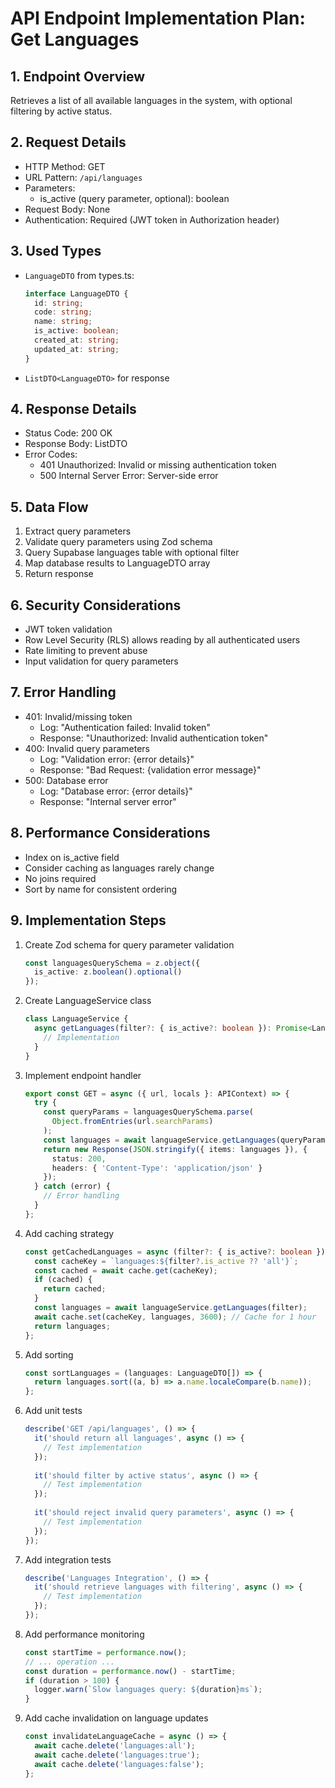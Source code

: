 # API Endpoint Implementation Plan: Get Languages

## 1. Endpoint Overview
Retrieves a list of all available languages in the system, with optional filtering by active status.

## 2. Request Details
- HTTP Method: GET
- URL Pattern: `/api/languages`
- Parameters:
  - is_active (query parameter, optional): boolean
- Request Body: None
- Authentication: Required (JWT token in Authorization header)

## 3. Used Types
- `LanguageDTO` from types.ts:
  ```typescript
  interface LanguageDTO {
    id: string;
    code: string;
    name: string;
    is_active: boolean;
    created_at: string;
    updated_at: string;
  }
  ```
- `ListDTO<LanguageDTO>` for response

## 4. Response Details
- Status Code: 200 OK
- Response Body: ListDTO<LanguageDTO>
- Error Codes:
  - 401 Unauthorized: Invalid or missing authentication token
  - 500 Internal Server Error: Server-side error

## 5. Data Flow
1. Extract query parameters
2. Validate query parameters using Zod schema
3. Query Supabase languages table with optional filter
4. Map database results to LanguageDTO array
5. Return response

## 6. Security Considerations
- JWT token validation
- Row Level Security (RLS) allows reading by all authenticated users
- Rate limiting to prevent abuse
- Input validation for query parameters

## 7. Error Handling
- 401: Invalid/missing token
  - Log: "Authentication failed: Invalid token"
  - Response: "Unauthorized: Invalid authentication token"
- 400: Invalid query parameters
  - Log: "Validation error: {error details}"
  - Response: "Bad Request: {validation error message}"
- 500: Database error
  - Log: "Database error: {error details}"
  - Response: "Internal server error"

## 8. Performance Considerations
- Index on is_active field
- Consider caching as languages rarely change
- No joins required
- Sort by name for consistent ordering

## 9. Implementation Steps
1. Create Zod schema for query parameter validation
   ```typescript
   const languagesQuerySchema = z.object({
     is_active: z.boolean().optional()
   });
   ```

2. Create LanguageService class
   ```typescript
   class LanguageService {
     async getLanguages(filter?: { is_active?: boolean }): Promise<LanguageDTO[]> {
       // Implementation
     }
   }
   ```

3. Implement endpoint handler
   ```typescript
   export const GET = async ({ url, locals }: APIContext) => {
     try {
       const queryParams = languagesQuerySchema.parse(
         Object.fromEntries(url.searchParams)
       );
       const languages = await languageService.getLanguages(queryParams);
       return new Response(JSON.stringify({ items: languages }), {
         status: 200,
         headers: { 'Content-Type': 'application/json' }
       });
     } catch (error) {
       // Error handling
     }
   };
   ```

4. Add caching strategy
   ```typescript
   const getCachedLanguages = async (filter?: { is_active?: boolean }) => {
     const cacheKey = `languages:${filter?.is_active ?? 'all'}`;
     const cached = await cache.get(cacheKey);
     if (cached) {
       return cached;
     }
     const languages = await languageService.getLanguages(filter);
     await cache.set(cacheKey, languages, 3600); // Cache for 1 hour
     return languages;
   };
   ```

5. Add sorting
   ```typescript
   const sortLanguages = (languages: LanguageDTO[]) => {
     return languages.sort((a, b) => a.name.localeCompare(b.name));
   };
   ```

6. Add unit tests
   ```typescript
   describe('GET /api/languages', () => {
     it('should return all languages', async () => {
       // Test implementation
     });
     
     it('should filter by active status', async () => {
       // Test implementation
     });
     
     it('should reject invalid query parameters', async () => {
       // Test implementation
     });
   });
   ```

7. Add integration tests
   ```typescript
   describe('Languages Integration', () => {
     it('should retrieve languages with filtering', async () => {
       // Test implementation
     });
   });
   ```

8. Add performance monitoring
   ```typescript
   const startTime = performance.now();
   // ... operation ...
   const duration = performance.now() - startTime;
   if (duration > 100) {
     logger.warn(`Slow languages query: ${duration}ms`);
   }
   ```

9. Add cache invalidation on language updates
   ```typescript
   const invalidateLanguageCache = async () => {
     await cache.delete('languages:all');
     await cache.delete('languages:true');
     await cache.delete('languages:false');
   };
   ``` 